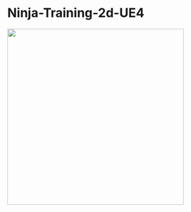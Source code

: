 # Ninja-Training-2d-UE4
<img src="https://user-images.githubusercontent.com/30223380/93051759-d4060100-f619-11ea-8ba2-0ebb1b8bdd03.png" width="400">
